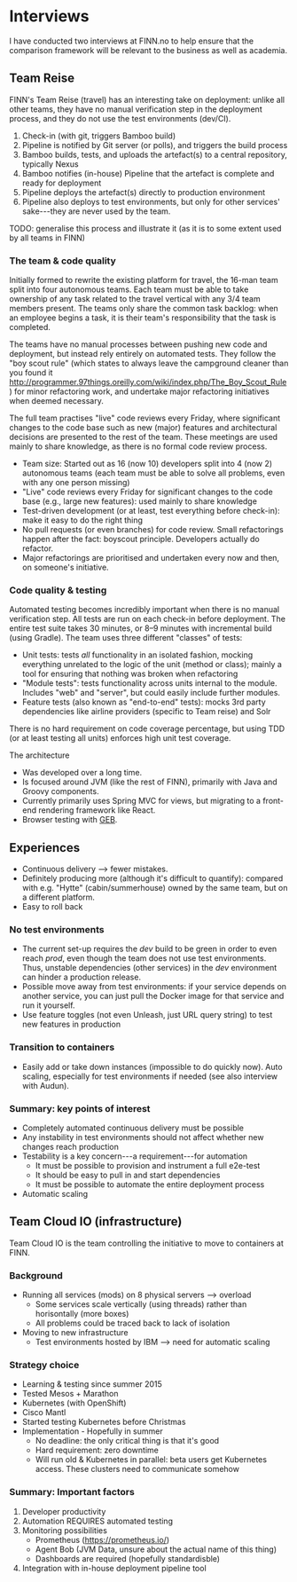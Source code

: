 # Interviews

I have conducted two interviews at FINN.no to help ensure that the comparison framework will be relevant to the business as well as academia.

## Team Reise

FINN's Team Reise (travel) has an interesting take on deployment: unlike all other teams, they have no manual verification step in the deployment process, and they do not use the test environments (dev/CI).

1. Check-in (with git, triggers Bamboo build)
2. Pipeline is notified by Git server (or polls), and triggers the build process
3. Bamboo builds, tests, and uploads the artefact(s) to a central repository, typically Nexus
4. Bamboo notifies (in-house) Pipeline that the artefact is complete and ready for deployment
5. Pipeline deploys the artefact(s) directly to production environment
6. Pipeline also deploys to test environments, but only for other services' sake---they are never used by the team.

TODO: generalise this process and illustrate it (as it is to some extent used by all teams in FINN)

### The team &amp; code quality

Initially formed to rewrite the existing platform for travel, the 16-man team split into four autonomous teams. Each team must be able to take ownership of any task related to the travel vertical with any 3/4 team members present. The teams only share the common task backlog: when an employee begins a task, it is their team's responsibility that the task is completed.

The teams have no manual processes between pushing new code and deployment, but instead rely entirely on automated tests. They follow the "boy scout rule" (which states to always leave the campground cleaner than you found it http://programmer.97things.oreilly.com/wiki/index.php/The_Boy_Scout_Rule) for minor refactoring work, and undertake major refactoring initiatives when deemed necessary.

The full team practises "live" code reviews every Friday, where significant changes to the code base such as new (major) features and architectural decisions are presented to the rest of the team. These meetings are used mainly to share knowledge, as there is no formal code review process.

- Team size: Started out as 16 (now 10) developers split into 4 (now 2) autonomous teams (each team must be able to solve all problems, even with any one person missing)
- "Live" code reviews every Friday for significant changes to the code base (e.g., large new features): used mainly to share knowledge
- Test-driven development (or at least, test everything before check-in): make it easy to do the right thing
- No pull requests (or even branches) for code review. Small refactorings happen after the fact: boyscout principle. Developers actually do refactor.
- Major refactorings are prioritised and undertaken every now and then, on someone's initiative.

### Code quality & testing

Automated testing becomes incredibly important when there is no manual verification step. All tests are run on each check-in before deployment. The entire test suite takes 30 minutes, or 8–9 minutes with incremental build (using Gradle). The team uses three different "classes" of tests:

- Unit tests: tests _all_ functionality in an isolated fashion, mocking everything unrelated to the logic of the unit (method or class); mainly a tool for ensuring that nothing was broken when refactoring
- "Module tests": tests functionality across units internal to the module. Includes "web" and "server", but could easily include further modules.
- Feature tests (also known as "end-to-end" tests): mocks 3rd party dependencies like airline providers (specific to Team reise) and Solr

There is no hard requirement on code coverage percentage, but using TDD (or at least testing all units) enforces high unit test coverage.

The architecture

- Was developed over a long time.
- Is focused around JVM (like the rest of FINN), primarily with Java and Groovy components.
- Currently primarily uses Spring MVC for views, but migrating to a front-end rendering framework like React.
- Browser testing with [GEB](http://www.gebish.org/).

## Experiences

- Continuous delivery &xrarr; fewer mistakes.
- Definitely producing more (although it's difficult to quantify): compared with e.g. "Hytte" (cabin/summerhouse) owned by the same team, but on a different platform.
- Easy to roll back

### No test environments

- The current set-up requires the _dev_ build to be green in order to even reach _prod_, even though the team does not use test environments. Thus, unstable dependencies (other services) in the _dev_ environment can hinder a production release.
- Possible move away from test environments: if your service depends on another service, you can just pull the Docker image for that service and run it yourself.
- Use feature toggles (not even Unleash, just URL query string) to test new features in production

### Transition to containers

- Easily add or take down instances (impossible to do quickly now). Auto scaling, especially for test environments if needed (see also interview with Audun).

### Summary: key points of interest

- Completely automated continuous delivery must be possible
- Any instability in test environments should not affect whether new changes reach production
- Testability is a key concern---a requirement---for automation
    - It must be possible to provision and instrument a full e2e-test
    - It should be easy to pull in and start dependencies
    - It must be possible to automate the entire deployment process
- Automatic scaling

## Team Cloud IO (infrastructure)

Team Cloud IO is the team controlling the initiative to move to containers at FINN.

### Background

- Running all services (mods) on 8 physical servers &xrarr; overload
    - Some services scale vertically (using threads) rather than horisontally (more boxes)
    - All problems could be traced back to lack of isolation
- Moving to new infrastructure
    - Test environments hosted by IBM &xrarr; need for automatic scaling

### Strategy choice

- Learning &amp; testing since summer 2015
- Tested Mesos + Marathon
- Kubernetes (with OpenShift)
- Cisco Mantl
- Started testing Kubernetes before Christmas
- Implementation - Hopefully in summer
    - No deadline: the only critical thing is that it's good
    - Hard requirement: zero downtime
    - Will run old &amp; Kubernetes in parallel: beta users get Kubernetes access. These clusters need to communicate somehow

### Summary: Important factors

1. Developer productivity
2. Automation REQUIRES automated testing
3. Monitoring possibilities
    - Prometheus (https://prometheus.io/)
    - Agent Bob (JVM Data, unsure about the actual name of this thing)
    - Dashboards are required (hopefully standardisble)
4. Integration with in-house deployment pipeline tool
